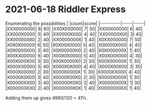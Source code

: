 2021-06-18 Riddler Express
==========================
Enumerating the possibilities
|          |count|score|
|----------|-----|-----|
|XXX0000000|    8|   60|
|XX0X000000|    7|   50|
|XX00X00000|    6|   40|
|XX000X0000|    5|   40|
|XX0000X000|    4|   40|
|XX00000X00|    3|   40|
|XX000000X0|    2|   40|
|XX0000000X|    1|   40|
|X0XX000000|    7|   50|
|X0X0X00000|    6|   50|
|X0X00X0000|    5|   40|
|X0X000X000|    4|   40|
|X0X0000X00|    3|   40|
|X0X00000X0|    2|   40|
|X0X000000X|    1|   40|
|X00XX00000|    6|   40|
|X00X0X0000|    5|   40|
|X00X00X000|    4|   30|
|X00X000X00|    3|   30|
|X00X0000X0|    2|   30|
|X00X00000X|    1|   30|
|X000XX0000|    5|   40|
|X000X0X000|    4|   40|
|X000X00X00|    3|   30|
|X000X000X0|    2|   30|
|X000X0000X|    1|   30|
|X0000XX000|    4|   40|
|X0000X0X00|    3|   40|
|X0000X00X0|    2|   30|
|X0000X000X|    1|   30|
|X00000XX00|    3|   40|
|X00000X0X0|    2|   40|
|X00000X00X|    1|   30|
|X000000XX0|    2|   40|
|X000000X0X|    1|   40|
|X0000000XX|    1|   40|

Adding them up gives 4960/120 = 41⅓.
